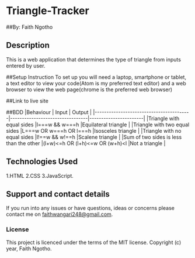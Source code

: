 # Triangle-Tracker

##By: Faith Ngotho

## Description
This is a web application that determines the type of triangle from inputs entered by user.

##Setup Instruction
To set up you will need a laptop, smartphone or tablet, a text editor to view your code(Atom is my preferred text editor) and a web browser to view the web page(chrome is the preferred web browser)

##Link to live site


##BDD
|Behaviour                                |  Input                          | Output                |
|-----------------------------------------|---------------------------------|-----------------------|
|Triangle with equal sides                |l===w && w===h                   |Equilateral triangle  |
|Triangle with two equal sides            |L===w OR w===h OR l===h          |Isosceles triangle    |
|Triangle with no equal sides             |l!==w && w!==h                   |Scalene triangle      |
|Sum of two sides is less than the other  |(l+w)<=h OR (l+h)<=w OR (w+h)<l  |Not a triangle        |

## Technologies Used
1.HTML
2.CSS
3.JavaScript.

## Support and contact details
If you run into any issues or have questions, ideas or concerns please contact me on faithwangari248@gmail.com.

### License
This project is licenced under the terms of the MIT license.
Copyright (c) year, Faith Ngotho.
